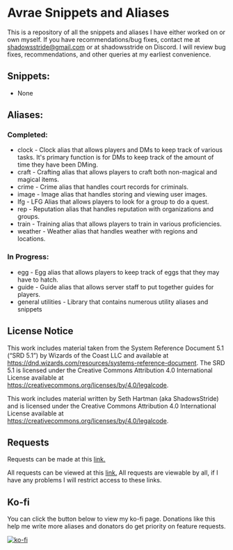 # Avrae Snippets and Aliases

This is a repository of all the snippets and aliases I have either worked on or own myself. If you have recommendations/bug fixes, contact me at shadowsstride@gmail.com or at shadowsstride on Discord. I will review bug fixes, recommendations, and other queries at my earliest convenience.

## Snippets:
- None

## Aliases:

### Completed:
- clock - Clock alias that allows players and DMs to keep track of various tasks. It's primary function is for DMs to keep track of the amount of time they have been DMing.
- craft - Crafting alias that allows players to craft both non-magical and magical items.
- crime - Crime alias that handles court records for criminals.
- image - Image alias that handles storing and viewing user images.
- lfg - LFG Alias that allows players to look for a group to do a quest.
- rep - Reputation alias that handles reputation with organizations and groups.
- train - Training alias that allows players to train in various proficiencies.
- weather - Weather alias that handles weather with regions and locations.

### In Progress:
- egg - Egg alias that allows players to keep track of eggs that they may have to hatch.
- guide - Guide alias that allows server staff to put together guides for players.
- general utilities - Library that contains numerous utility aliases and snippets

## License Notice

This work includes material taken from the System Reference Document 5.1 (“SRD 5.1”) by Wizards of the Coast LLC and available at https://dnd.wizards.com/resources/systems-reference-document. The SRD 5.1 is licensed under the Creative Commons Attribution 4.0 International License available at https://creativecommons.org/licenses/by/4.0/legalcode.

This work includes material written by Seth Hartman (aka ShadowsStride) and is licensed under the Creative Commons Attribution 4.0 International License available at https://creativecommons.org/licenses/by/4.0/legalcode.

## Requests
Requests can be made at this [link.](https://forms.gle/YYkyPcBb1WHXWMYE6)

All requests can be viewed at this  [link.](https://docs.google.com/spreadsheets/d/1OyW78hh1ARDHeDu4hF4X2TxcpYSrrArprs8pkQB3zo4/edit?usp=sharing) All requests are viewable by all, if I have any problems I will restrict access to these links.

## Ko-fi
You can click the button below to view my ko-fi page. Donations like this help me write more aliases and donators do get priority on feature requests.

[![ko-fi](https://ko-fi.com/img/githubbutton_sm.svg)](https://ko-fi.com/F2F6MG4NH)

